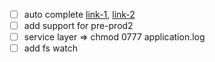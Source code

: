 * [ ] auto complete [link-1](http://wikimatze.de/writing-zsh-completion-for-padrino/), [link-2](http://www.linux-mag.com/id/1106/)
* [ ] add support for pre-prod2
* [ ] service layer => chmod 0777 application.log
* [ ] add fs watch
